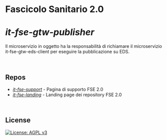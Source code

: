 
# Fascicolo Sanitario 2.0

# _it-fse-gtw-publisher_

Il microservizio in oggetto ha la responsabilità di richiamare il microservizio it-fse-gtw-eds-client per eseguire la pubblicazione su EDS.

<br/>

## Repos
- [*it-fse-support*](https://github.com/ministero-salute/it-fse-support) - Pagina di supporto FSE 2.0
- [*it-fse-landing*](https://github.com/ministero-salute/it-fse-landing) - Landing page dei repository FSE 2.0

<br/>

## License

[![License: AGPL v3](https://img.shields.io/badge/License-AGPL_v3-blue.svg)](https://www.gnu.org/licenses/agpl-3.0)
